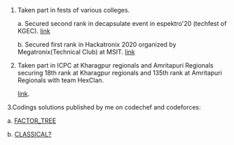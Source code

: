 1. Taken part in fests of various colleges.

   a. Secured second rank in decapsulate event in espektro'20 (techfest of KGEC).
    [link](https://espektro.in/certificates/5e666c0fda8fa853202adb48.pdf)
   
   b. Secured first rank in Hackatronix 2020 organized by Megatronix(Technical Club) at MSIT.
    [link](https://www.camscanner.com/share/show?encrypt_id=MHg2MTMzOTI5Nw%3D%3D&sid=268A0121C3194202Ef7PL9d5)
     
     
2. Taken part in ICPC at Kharagpur regionals and Amritapuri Regionals securing 18th rank at Kharagpur regionals
   and 135th rank at Amritapuri Regionals with team HexClan.
   
    [link](https://icpc.baylor.edu/ICPCID/A8VDUZ9WRM7B).
   
3.Codings solutions published by me on codechef and codeforces:

   a. [FACTOR_TREE](https://www.codechef.com/viewsolution/31954192)
   
   b. [CLASSICAL?](http://codeforces.com/contest/1285/submission/78617783)
